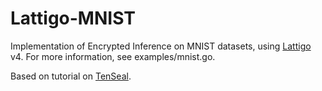 # Lattigo-MNIST

Implementation of Encrypted Inference on MNIST datasets, using [Lattigo](https://github.com/tuneinsight/lattigo) v4. For more information, see examples/mnist.go.

Based on tutorial on [TenSeal](https://github.com/OpenMined/TenSEAL/blob/main/tutorials%2FTutorial%204%20-%20Encrypted%20Convolution%20on%20MNIST.ipynb).

